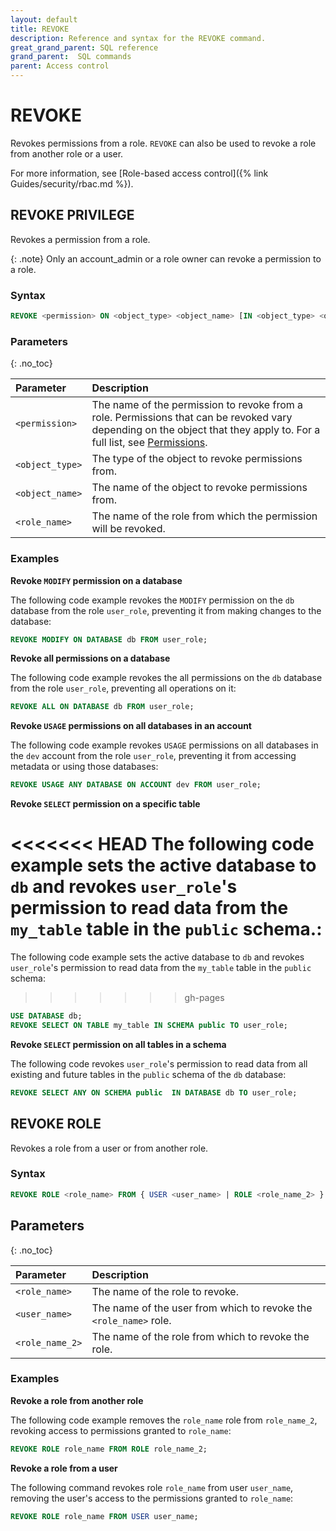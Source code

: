 ```yaml
---
layout: default
title: REVOKE
description: Reference and syntax for the REVOKE command.
great_grand_parent: SQL reference
grand_parent:  SQL commands
parent: Access control
---
```


# REVOKE

Revokes permissions from a role. `REVOKE` can also be used to revoke a role from another role or a user. 

For more information, see [Role-based access control]({% link Guides/security/rbac.md %}).

## REVOKE PRIVILEGE

Revokes a permission from a role.

{: .note}
Only an account_admin or a role owner can revoke a permission to a role.

### Syntax

```sql
REVOKE <permission> ON <object_type> <object_name> [IN <object_type> <object_name>] FROM <role_name>
```

### Parameters 
{: .no_toc} 

| Parameter  | Description |
| :--------- | :---------- |
| `<permission>` | The name of the permission to revoke from a role. Permissions that can be revoked vary depending on the object that they apply to. For a full list, see [Permissions](../../../Guides/security/rbac.md#permissions). |
| `<object_type>` | The type of the object to revoke permissions from. |
| `<object_name>` | The name of the object to revoke permissions from. |
| `<role_name>` | The name of the role from which the permission will be revoked. |

### Examples

**Revoke `MODIFY` permission on a database**

The following code example revokes the `MODIFY` permission on the `db` database from the role `user_role`, preventing it from making changes to the database:

```sql
REVOKE MODIFY ON DATABASE db FROM user_role;
```

**Revoke all permissions on a database**

The following code example revokes the all permissions on the `db` database from the role `user_role`, preventing all operations on it:

```sql
REVOKE ALL ON DATABASE db FROM user_role;
```

**Revoke `USAGE` permissions on all databases in an account**

The following code example revokes `USAGE` permissions on all databases in the `dev` account from the role `user_role`, preventing it from accessing metadata or using those databases:

```sql
REVOKE USAGE ANY DATABASE ON ACCOUNT dev FROM user_role;
```

**Revoke `SELECT` permission on a specific table**

<<<<<<< HEAD
The following code example sets the active database to `db` and revokes `user_role`'s permission to read data from the `my_table` table in the `public` schema.:
=======
The following code example sets the active database to `db` and revokes `user_role`'s permission to read data from the `my_table` table in the `public` schema:
>>>>>>> gh-pages

```sql
USE DATABASE db;
REVOKE SELECT ON TABLE my_table IN SCHEMA public TO user_role;
```
**Revoke `SELECT` permission on all tables in a schema**

The following code revokes `user_role`'s permission to read data from all existing and future tables in the `public` schema of the `db` database:

```sql
REVOKE SELECT ANY ON SCHEMA public  IN DATABASE db TO user_role;
```

## REVOKE ROLE

Revokes a role from a user or from another role.

### Syntax

```sql
REVOKE ROLE <role_name> FROM { USER <user_name> | ROLE <role_name_2> }
```

## Parameters 
{: .no_toc} 

| Parameter  | Description |
| :--------- | :---------- |
| `<role_name>` | The name of the role to revoke. |
| `<user_name>` | The name of the user from which to revoke the `<role_name>` role. |
| `<role_name_2>` | The name of the role from which to revoke the role. |

### Examples

**Revoke a role from another role**

The following code example removes the `role_name` role from `role_name_2`, revoking access to permissions granted to `role_name`:

```sql
REVOKE ROLE role_name FROM ROLE role_name_2;
```

**Revoke a role from a user**

The following command revokes role `role_name` from user `user_name`, removing the user's access to the permissions granted to `role_name`:

```sql
REVOKE ROLE role_name FROM USER user_name;
```